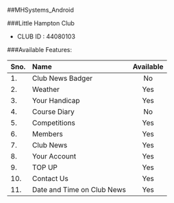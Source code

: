 ##MHSystems_Android

###Little Hampton Club
- CLUB ID : 44080103

###Available Features:

| Sno. | Name              | Available      |
| ---- |:----------------  | :------------: |
| 1.   | Club News Badger  | No             |
| 2.   | Weather           | Yes            |
| 3.   | Your Handicap     | Yes            |
| 4.   | Course Diary      | No             |
| 5.   | Competitions      | Yes            |
| 6.   | Members           | Yes            |
| 7.   | Club News         | Yes            |
| 8.   | Your Account      | Yes            |
| 9.   | TOP UP            | Yes            |
| 10.  | Contact Us        | Yes            |
| 11.  | Date and Time on Club News | Yes   |
